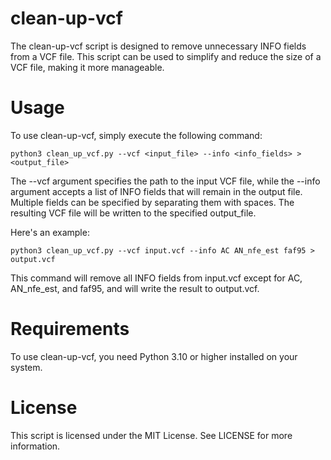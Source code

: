 # clean-up-vcf
The clean-up-vcf script is designed to remove unnecessary INFO fields from a VCF file. This script can be used to simplify and reduce the size of a VCF file, making it more manageable.

# Usage
To use clean-up-vcf, simply execute the following command:

```
python3 clean_up_vcf.py --vcf <input_file> --info <info_fields> > <output_file>
```
The --vcf argument specifies the path to the input VCF file, while the --info argument accepts a list of INFO fields that will remain in the output file. Multiple fields can be specified by separating them with spaces. The resulting VCF file will be written to the specified output_file.

Here's an example:

```
python3 clean_up_vcf.py --vcf input.vcf --info AC AN_nfe_est faf95 > output.vcf
```
This command will remove all INFO fields from input.vcf except for AC, AN_nfe_est, and faf95, and will write the result to output.vcf.

# Requirements
To use clean-up-vcf, you need Python 3.10 or higher installed on your system.

# License
This script is licensed under the MIT License. See LICENSE for more information.
